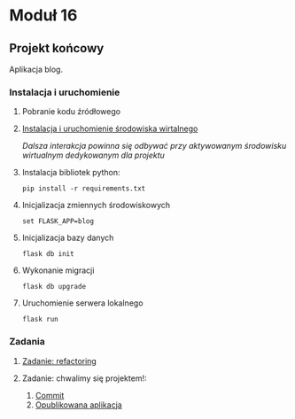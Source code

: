 # Moduł 16

## Projekt końcowy

Aplikacja blog.

### Instalacja i uruchomienie

1. Pobranie kodu źródłowego

2. [Instalacja i uruchomienie środowiska wirtalnego](https://docs.python.org/3/library/venv.html#creating-virtual-environments)

    _Dalsza interakcja powinna się odbywać przy aktywowanym środowisku
    wirtualnym dedykowanym dla projektu_

3. Instalacja bibliotek python:

    `pip install -r requirements.txt`

3. Inicjalizacja zmiennych środowiskowych

    `set FLASK_APP=blog`

4. Inicjalizacja bazy danych

    `flask db init`

5. Wykonanie migracji

    `flask db upgrade`

6. Uruchomienie serwera lokalnego

    `flask run`

### Zadania

1. [Zadanie: refactoring](https://github.com/JusLas/blog/commit/ef2798b22db883223fd3129400a0e6712d2cde36)

2. Zadanie: chwalimy się projektem!:

    1. [Commit](https://github.com/JusLas/blog/commit/053bca0b72555ead4f5b329a3fab3884ad06476f)
    2. [Opublikowana aplikacja](https://jmlaszuk-blog.herokuapp.com/)
